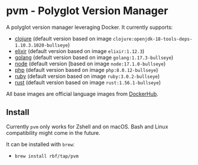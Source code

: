 # pvm - Polyglot Version Manager

A polyglot version manager leveraging Docker. It currently supports:

  - [clojure](https://clojure.org/guides/getting_started) (default version based on image `clojure:openjdk-18-tools-deps-1.10.3.1020-bullseye`)
  - [elixir](https://elixir-lang.org/getting-started/introduction.html) (default version based on image `elixir:1.12.3`)
  - [golang](https://golang.org/doc/tutorial/getting-started) (default version based on image `golang:1.17.3-bullseye`)
  - [node](https://nodejs.org/en/docs/guides/getting-started-guide/) (default version [based on image `node:17.1.0-bullseye`)
  - [php](https://www.php.net/manual/en/getting-started.php) (default version based on image `php:8.0.12-bullseye`)
  - [ruby](http://www.ruby-lang.org/en/documentation/) (default version based on image `ruby:3.0.2-bullseye`)
  - [rust](https://www.rust-lang.org/learn/get-started) (default version based on image `rust:1.56.1-bullseye`)

All base images are official language images from [DockerHub][dhi].

[dhi]: https://hub.docker.com/search?type=image&category=languages&image_filter=official

## Install

Currently `pvm` only works for Zshell and on macOS. Bash and Linux compatibility
might come in the future.

It can be installed with `brew`:

  - `brew install rbf/tap/pvm`

